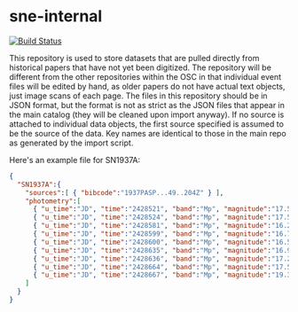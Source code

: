 # sne-internal

<a href="https://travis-ci.org/astrocatalogs/sne-internal"><img src="https://img.shields.io/travis/astrocatalogs/sne-internal.svg" alt="Build Status"></a>

This repository is used to store datasets that are pulled directly from historical papers that have not yet been digitized. The repository will be different from the other repositories within the OSC in that individual event files will be edited by hand, as older papers do not have actual text objects, just image scans of each page. The files in this repository should be in JSON format, but the format is not as strict as the JSON files that appear in the main catalog (they will be cleaned upon import anyway). If no source is attached to individual data objects, the first source specified is assumed to be the source of the data. Key names are identical to those in the main repo as generated by the import script.

Here's an example file for SN1937A:

```JSON
{
  "SN1937A":{
    "sources":[ { "bibcode":"1937PASP...49..204Z" } ],
    "photometry":[
      { "u_time":"JD", "time":"2428521", "band":"Mp", "magnitude":"17.5", "instrument":"18-inch Schmidt", "upperlimit":true },
      { "u_time":"JD", "time":"2428524", "band":"Mp", "magnitude":"17.5", "instrument":"18-inch Schmidt", "upperlimit":true },
      { "u_time":"JD", "time":"2428581", "band":"Mp", "magnitude":"16.2", "instrument":"18-inch Schmidt" },
      { "u_time":"JD", "time":"2428599", "band":"Mp", "magnitude":"16.7", "instrument":"18-inch Schmidt" },
      { "u_time":"JD", "time":"2428600", "band":"Mp", "magnitude":"16.5", "instrument":"18-inch Schmidt" },
      { "u_time":"JD", "time":"2428635", "band":"Mp", "magnitude":"16.9", "instrument":"18-inch Schmidt" },
      { "u_time":"JD", "time":"2428636", "band":"Mp", "magnitude":"17.2", "instrument":"18-inch Schmidt" },
      { "u_time":"JD", "time":"2428664", "band":"Mp", "magnitude":"17.5", "instrument":"18-inch Schmidt", "upperlimit":true },
      { "u_time":"JD", "time":"2428667", "band":"Mp", "magnitude":"19.3", "instrument":"60-inch" }
    ]
  }
}
